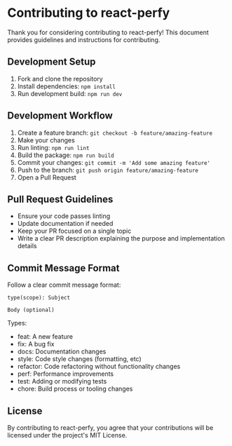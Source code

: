 # Contributing to react-perfy

Thank you for considering contributing to react-perfy! This document provides guidelines and instructions for contributing.

## Development Setup

1. Fork and clone the repository
2. Install dependencies: `npm install`
3. Run development build: `npm run dev`

## Development Workflow

1. Create a feature branch: `git checkout -b feature/amazing-feature`
2. Make your changes
3. Run linting: `npm run lint`
4. Build the package: `npm run build`
5. Commit your changes: `git commit -m 'Add some amazing feature'`
6. Push to the branch: `git push origin feature/amazing-feature`
7. Open a Pull Request

## Pull Request Guidelines

- Ensure your code passes linting
- Update documentation if needed
- Keep your PR focused on a single topic
- Write a clear PR description explaining the purpose and implementation details

## Commit Message Format

Follow a clear commit message format:

```
type(scope): Subject

Body (optional)
```

Types:
- feat: A new feature
- fix: A bug fix
- docs: Documentation changes
- style: Code style changes (formatting, etc)
- refactor: Code refactoring without functionality changes
- perf: Performance improvements
- test: Adding or modifying tests
- chore: Build process or tooling changes

## License

By contributing to react-perfy, you agree that your contributions will be licensed under the project's MIT License. 